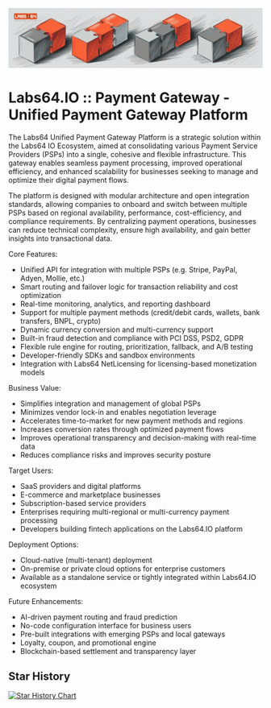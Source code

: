 <p align="center"><img src="https://raw.githubusercontent.com/Labs64/.github/refs/heads/master/assets/labs64-io-ecosystem.png"></p>

# Labs64.IO :: Payment Gateway - Unified Payment Gateway Platform

The Labs64 Unified Payment Gateway Platform is a strategic solution within the Labs64 IO Ecosystem, aimed at consolidating various Payment Service Providers (PSPs) into a single, cohesive and flexible infrastructure. This gateway enables seamless payment processing, improved operational efficiency, and enhanced scalability for businesses seeking to manage and optimize their digital payment flows.

The platform is designed with modular architecture and open integration standards, allowing companies to onboard and switch between multiple PSPs based on regional availability, performance, cost-efficiency, and compliance requirements. By centralizing payment operations, businesses can reduce technical complexity, ensure high availability, and gain better insights into transactional data.

Core Features:
- Unified API for integration with multiple PSPs (e.g. Stripe, PayPal, Adyen, Mollie, etc.)
- Smart routing and failover logic for transaction reliability and cost optimization
- Real-time monitoring, analytics, and reporting dashboard
- Support for multiple payment methods (credit/debit cards, wallets, bank transfers, BNPL, crypto)
- Dynamic currency conversion and multi-currency support
- Built-in fraud detection and compliance with PCI DSS, PSD2, GDPR
- Flexible rule engine for routing, prioritization, fallback, and A/B testing
- Developer-friendly SDKs and sandbox environments
- Integration with Labs64 NetLicensing for licensing-based monetization models

Business Value:
- Simplifies integration and management of global PSPs
- Minimizes vendor lock-in and enables negotiation leverage
- Accelerates time-to-market for new payment methods and regions
- Increases conversion rates through optimized payment flows
- Improves operational transparency and decision-making with real-time data
- Reduces compliance risks and improves security posture

Target Users:
- SaaS providers and digital platforms
- E-commerce and marketplace businesses
- Subscription-based service providers
- Enterprises requiring multi-regional or multi-currency payment processing
- Developers building fintech applications on the Labs64.IO platform

Deployment Options:
- Cloud-native (multi-tenant) deployment
- On-premise or private cloud options for enterprise customers
- Available as a standalone service or tightly integrated within Labs64.IO ecosystem

Future Enhancements:
- AI-driven payment routing and fraud prediction
- No-code configuration interface for business users
- Pre-built integrations with emerging PSPs and local gateways
- Loyalty, coupon, and promotional engine
- Blockchain-based settlement and transparency layer

## Star History

[![Star History Chart](https://api.star-history.com/svg?repos=Labs64/labs64.io-payment-gateway&type=Date)](https://www.star-history.com/#Labs64/labs64.io-payment-gateway&Date)
